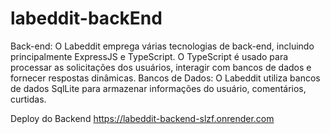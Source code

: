 # labeddit-backEnd

Back-end:
O Labeddit emprega várias tecnologias de back-end, incluindo principalmente ExpressJS e TypeScript.
O TypeScript é usado para processar as solicitações dos usuários, interagir com bancos de dados e fornecer respostas dinâmicas.
Bancos de Dados:
O Labeddit utiliza bancos de dados SqlLite para armazenar informações do usuário, comentários, curtidas. 

Deploy do Backend
https://labeddit-backend-slzf.onrender.com
